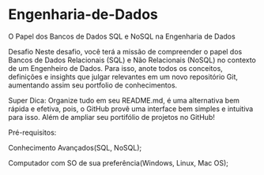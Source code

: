 # Engenharia-de-Dados
O Papel dos Bancos de Dados SQL e NoSQL na Engenharia de Dados

Desafio
Neste desafio, você terá a missão de compreender o papel dos Bancos de Dados Relacionais (SQL) e Não Relacionais (NoSQL) no contexto de um Engenheiro de Dados. Para isso, anote todos os conceitos, definições e insights que julgar relevantes em um novo repositório Git, aumentando assim seu portfolio de conhecimentos.

Super Dica: Organize tudo em seu README.md, é uma alternativa bem rápida e efetiva, pois, o GitHub provê uma interface bem simples e intuitiva para isso. Além de ampliar seu portifólio de projetos no GitHub!

Pré-requisitos:

Conhecimento Avançados(SQL, NoSQL);

Computador com SO de sua preferência(Windows, Linux, Mac OS);
